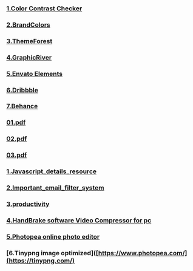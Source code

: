 ### [1.Color Contrast Checker](https://coolors.co/contrast-checker/112a46-a8c1dc)
### [2.BrandColors](https://brandcolors.net/)
### [3.ThemeForest](https://themeforest.net/category/ui-templates)
### [4.GraphicRiver](https://graphicriver.net/)
### [5.Envato Elements](https://elements.envato.com/)
### [6.Dribbble](https://dribbble.com/)
### [7.Behance](https://www.behance.net/)
### [01.pdf](https://github.com/MafujulHaquePlabon/improve-UI-resources/files/10536339/09.pdf)
### [02.pdf](https://github.com/MafujulHaquePlabon/improve-UI-resources/files/10536391/10.pdf)
### [03.pdf](https://github.com/MafujulHaquePlabon/improve-UI-resources/files/10536393/11.pdf)
### [1.Javascript_details_resource](https://with.zonayed.me/jshttps://with.zonayed.me/js)
### [2.Important_email_filter_system](https://www.facebook.com/groups/phwebdevelopmentbatch7/posts/1258317724723310/?__cft__[0]=AZVXKGjLVRFzZM6wGyCnyks4M8qU3WYE_Wv84HvmKsiwPqpVGab2kxigla1WBm3LGQ6dCZtX8rzP6OK-0ikeUrwtyDBd1qutGwAQnyeV8ZdlqD7R9Xl6kkx2GBV1Ox6mZGYlqYZb7ZCPRpVxDcMYOCQ6&__tn__=R]-R)
### [3.productivity](https://docs.google.com/document/d/1k8BPdlc3cR_lXy_EXWQF_qMsF2Szf_04liAnNbtQGeY?authuser=mafujul15-3076%40diu.edu.bd&usp=drive_fs)
### [4.HandBrake software  Video Compressor for pc](https://handbrake.fr/downloads.php)
### [5.Photopea online photo editor](https://www.photopea.com/)
### [6.Tinypng image optimized]([https://www.photopea.com/](https://tinypng.com/)



